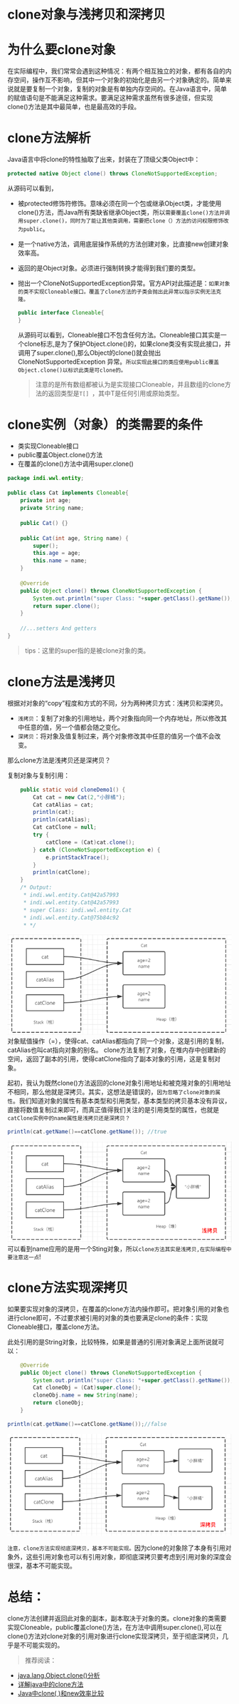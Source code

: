 # clone对象与浅拷贝和深拷贝

# 为什么要clone对象
在实际编程中，我们常常会遇到这种情况：有两个相互独立的对象，都有各自的内存空间，操作互不影响，但其中一个对象的初始化是由另一个对象确定的。简单来说就是要复制一个对象，复制的对象是有单独内存空间的。在Java语言中，简单的赋值语句是不能满足这种需求。要满足这种需求虽然有很多途径，但实现clone()方法是其中最简单，也是最高效的手段。

# clone方法解析
Java语言中将clone的特性抽取了出来，封装在了顶级父类Object中：
``` java
protected native Object clone() throws CloneNotSupportedException;
```
从源码可以看到，
- 被protected修饰符修饰。意味必须在同一个包或继承Object类，才能使用clone()方法，而Java所有类缺省继承Object类，所以`需要覆盖clone()方法并调用super.clone()，同时为了能让其他类调用，需要把clone（）方法的访问权限修饰改为public`。
- 是一个native方法，调用底层操作系统的方法创建对象，比直接new创建对象效率高。  
- 返回的是Object对象。必须进行强制转换才能得到我们要的类型。
- 抛出一个CloneNotSupportedException异常。官方API对此描述是：`如果对象的类不实现Cloneable接口。覆盖了clone方法的子类会抛出此异常以指示实例无法克隆。` 
	``` java
	public interface Cloneable{
	}
	```
	从源码可以看到，Cloneable接口不包含任何方法。Cloneable接口其实是一个clone标志,是为了保护Object.clone()的，如果clone类没有实现此接口，并调用了super.clone(),那么Object的clone()就会抛出 CloneNotSupportedException 异常。`所以实现此接口的类应使用public覆盖Object.clone()以标识此类是可clone的。`
	
	>注意的是所有数组都被认为是实现接口Cloneable，并且数组的clone方法的返回类型是`T[] `，其中T是任何引用或原始类型。

# clone实例（对象）的类需要的条件
- 类实现Cloneable接口
- public覆盖Object.clone()方法
- 在覆盖的clone()方法中调用super.clone()

``` java
package indi.wwl.entity;

public class Cat implements Cloneable{
	private int age;
	private String name;
	
	public Cat() {}
	
	public Cat(int age, String name) {
		super();
		this.age = age;
		this.name = name;
	}

	@Override
	public Object clone() throws CloneNotSupportedException {
		System.out.println("super Class: "+super.getClass().getName());
		return super.clone();
	}

	//...setters And getters	
}

``` 

>tips：这里的super指的是被clone对象的类。

# clone方法是浅拷贝
根据对对象的“copy”程度和方式的不同，分为两种拷贝方式：浅拷贝和深拷贝。
- `浅拷贝`：复制了对象的引用地址，两个对象指向同一个内存地址，所以修改其中任意的值，另一个值都会随之变化。
- `深拷贝`：将对象及值复制过来，两个对象修改其中任意的值另一个值不会改变。

那么clone方法是浅拷贝还是深拷贝？

复制对象与复制引用：
``` java
	public static void cloneDemo1() {
		Cat cat = new Cat(2,"小胖橘");
		Cat catAlias = cat;
		println(cat);
		println(catAlias);
		Cat catClone = null;
		try {
			catClone = (Cat)cat.clone();
		} catch (CloneNotSupportedException e) {
			e.printStackTrace();
		}
		println(catClone);
	}
	/* Output:
	 * indi.wwl.entity.Cat@42a57993
	 * indi.wwl.entity.Cat@42a57993
	 * super Class: indi.wwl.entity.Cat
	 * indi.wwl.entity.Cat@75b84c92
	 * */
```
![clone_1.png](imgs/clone_1.png)  
对象赋值操作（=），使得cat、catAlias都指向了同一个对象，这是引用的复制，catAlias也叫cat指向对象的别名。
clone方法复制了对象，在堆内存中创建新的空间，返回了副本的引用，使得catClone指向了副本对象的引用，这是复制对象。

起初，我认为既然clone()方法返回的clone对象引用地址和被克隆对象的引用地址不相同，那么他就是深拷贝。其实，这想法是错误的，`因为忽略了clone对象的属性`。我们知道对象的属性有基本类型和引用类型，基本类型的拷贝基本没有异议，直接将数值复制过来即可，而真正值得我们关注的是引用类型的属性，也就是`catClone实例中的name属性是浅拷贝还是深拷贝？`

``` java
println(cat.getName()==catClone.getName()); //true
```
![clone_2.png](imgs/clone_2.png)  
可以看到name应用的是用一个Sting对象，所以`clone方法其实是浅拷贝,在实际编程中要注意这一点`!

# clone方法实现深拷贝
如果要实现对象的深拷贝，在覆盖的clone方法内操作即可。把对象引用的对象也进行clone即可，不过要求被引用的对象的类也要满足clone的条件：实现Cloneable接口，覆盖clone方法。

此处引用的是String对象，比较特殊，如果是普通的引用对象满足上面所说就可以：
``` java
	@Override
	public Object clone() throws CloneNotSupportedException {
		System.out.println("super Class: "+super.getClass().getName());
		Cat cloneObj = (Cat)super.clone();
		cloneObj.name = new String(name);
		return cloneObj;
	}
```
``` java
println(cat.getName()==catClone.getName());//false
```
![clone_1.png](imgs/clone_3.png)  

`注意，clone方法实现彻底深拷贝，基本不可能实现。`因为clone的对象除了本身有引用对象外，这些引用对象也可以有引用对象，即彻底深拷贝要考虑到引用对象的深度会很深，基本不可能实现。


# 总结：
clone方法创建并返回此对象的副本，副本取决于对象的类。clone对象的类需要实现Cloneable，public覆盖clone()方法，在方法中调用super.clone(),可以在clone()方法对clone对象的引用对象进行clone实现深拷贝，至于彻底深拷贝，几乎是不可能实现的。

>推荐阅读： 
- [java.lang.Object.clone()分析](http://www.cnblogs.com/gw811/archive/2012/10/07/2712252.html)
- [详解java中的clone方法](https://blog.csdn.net/u011514810/article/details/52345113)
- [Java中clone( )和new效率比较](https://blog.csdn.net/iblade/article/details/80749148)
